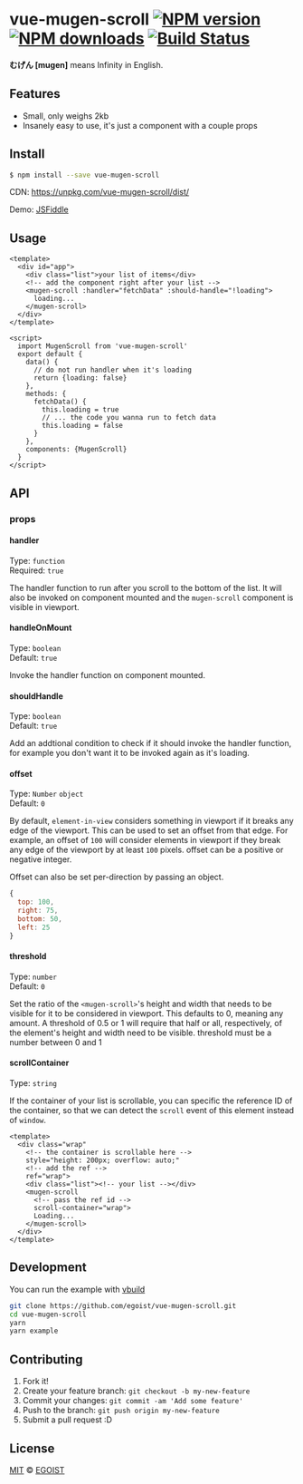 # vue-mugen-scroll [![NPM version](https://img.shields.io/npm/v/vue-mugen-scroll.svg?style=flat-square)](https://npmjs.com/package/vue-mugen-scroll) [![NPM downloads](https://img.shields.io/npm/dm/vue-mugen-scroll.svg?style=flat-square)](https://npmjs.com/package/vue-mugen-scroll) [![Build Status](https://img.shields.io/circleci/project/egoist/vue-mugen-scroll/master.svg?style=flat-square)](https://circleci.com/gh/egoist/vue-mugen-scroll)

**むげん [mugen]** means Infinity in English.

## Features

- Small, only weighs 2kb
- Insanely easy to use, it's just a component with a couple props

## Install

```bash
$ npm install --save vue-mugen-scroll
```

CDN: https://unpkg.com/vue-mugen-scroll/dist/

Demo: [JSFiddle](https://jsfiddle.net/jericopulvera/wq07brjs/17/)

## Usage

```vue
<template>
  <div id="app">
    <div class="list">your list of items</div>
    <!-- add the component right after your list -->
    <mugen-scroll :handler="fetchData" :should-handle="!loading">
      loading...
    </mugen-scroll>
  </div>
</template>

<script>
  import MugenScroll from 'vue-mugen-scroll'
  export default {
    data() {
      // do not run handler when it's loading
      return {loading: false}
    },
    methods: {
      fetchData() {
        this.loading = true
        // ... the code you wanna run to fetch data
        this.loading = false
      }
    },
    components: {MugenScroll}
  }
</script>
```

## API

### props

#### handler

Type: `function`<br>
Required: `true`

The handler function to run after you scroll to the bottom of the list. It will also be invoked on component mounted and the `mugen-scroll` component is visible in viewport.

#### handleOnMount

Type: `boolean`<br>
Default: `true`

Invoke the handler function on component mounted.

#### shouldHandle

Type: `boolean`<br>
Default: `true`

Add an addtional condition to check if it should invoke the handler function, for example you don't want it to be invoked again as it's loading.

#### offset

Type: `Number` `object`<br>
Default: `0`

By default, `element-in-view` considers something in viewport if it breaks any edge of the viewport. This can be used to set an offset from that edge. For example, an offset of `100` will consider elements in viewport if they break any edge of the viewport by at least `100` pixels. offset can be a positive or negative integer.

Offset can also be set per-direction by passing an object.

```js
{
  top: 100,
  right: 75,
  bottom: 50,
  left: 25
}
```

#### threshold

Type: `number`<br>
Default: `0`

Set the ratio of the `<mugen-scroll>`'s height and width that needs to be visible for it to be considered in viewport. This defaults to 0, meaning any amount. A threshold of 0.5 or 1 will require that half or all, respectively, of the element's height and width need to be visible. threshold must be a number between 0 and 1

#### scrollContainer

Type: `string`

If the container of your list is scrollable, you can specific the reference ID of the container, so that we can detect the `scroll` event of this element instead of `window`.

```vue
<template>
  <div class="wrap"
    <!-- the container is scrollable here -->
    style="height: 200px; overflow: auto;"
    <!-- add the ref -->
    ref="wrap">
    <div class="list"><!-- your list --></div>
    <mugen-scroll
      <!-- pass the ref id -->
      scroll-container="wrap">
      Loading...
    </mugen-scroll>
  </div>
</template>
```

## Development

You can run the example with [vbuild](https://github.com/egoist/vbuild)

```bash
git clone https://github.com/egoist/vue-mugen-scroll.git
cd vue-mugen-scroll
yarn
yarn example
```

## Contributing

1. Fork it!
2. Create your feature branch: `git checkout -b my-new-feature`
3. Commit your changes: `git commit -am 'Add some feature'`
4. Push to the branch: `git push origin my-new-feature`
5. Submit a pull request :D

## License

[MIT](https://egoist.mit-license.org/) © [EGOIST](https://github.com/egoist)
